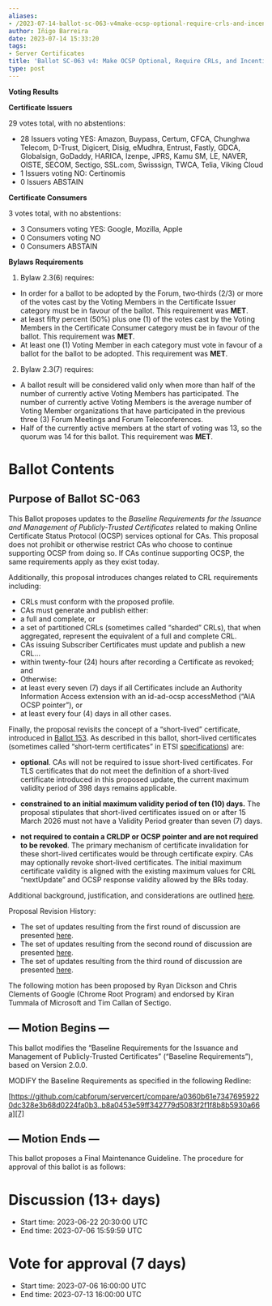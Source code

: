 ```yaml
---
aliases:
- /2023-07-14-ballot-sc-063-v4make-ocsp-optional-require-crls-and-incentivize-automation/
author: Iñigo Barreira
date: 2023-07-14 15:33:20
tags:
- Server Certificates
title: 'Ballot SC-063 v4: Make OCSP Optional, Require CRLs, and Incentivize Automation'
type: post
---
```


**Voting Results**

**Certificate Issuers**

29 votes total, with no abstentions:

- 28 Issuers voting YES: Amazon, Buypass, Certum, CFCA, Chunghwa Telecom, D-Trust, Digicert, Disig, eMudhra, Entrust, Fastly, GDCA, Globalsign, GoDaddy, HARICA, Izenpe, JPRS, Kamu SM, LE, NAVER, OISTE, SECOM, Sectigo, SSL.com, Swisssign, TWCA, Telia, Viking Cloud
- 1 Issuers voting NO: Certinomis
- 0 Issuers ABSTAIN

**Certificate Consumers**

3 votes total, with no abstentions:

- 3 Consumers voting YES: Google, Mozilla, Apple
- 0 Consumers voting NO
- 0 Consumers ABSTAIN

**Bylaws Requirements**

1. Bylaw 2.3(6) requires:

- In order for a ballot to be adopted by the Forum, two‐thirds (2/3) or more of the votes cast by the Voting Members in the Certificate Issuer category must be in favour of the ballot. This requirement was **MET**.
- at least fifty percent (50%) plus one (1) of the votes cast by the Voting Members in the Certificate Consumer category must be in favour of the ballot. This requirement was **MET**.
- At least one (1) Voting Member in each category must vote in favour of a ballot for the ballot to be adopted. This requirement was **MET**.

2. Bylaw 2.3(7) requires:

- A ballot result will be considered valid only when more than half of the number of currently active Voting Members has participated. The number of currently active Voting Members is the average number of Voting Member organizations that have participated in the previous three (3) Forum Meetings and Forum Teleconferences.
- Half of the currently active members at the start of voting was 13, so the quorum was 14 for this ballot. This requirement was **MET**.

# Ballot Contents

## Purpose of Ballot SC-063

This Ballot proposes updates to the _Baseline Requirements for the Issuance and Management of Publicly-Trusted Certificates_ related to making Online Certificate Status Protocol (OCSP) services optional for CAs. This proposal does not prohibit or otherwise restrict CAs who choose to continue supporting OCSP from doing so. If CAs continue supporting OCSP, the same requirements apply as they exist today.

Additionally, this proposal introduces changes related to CRL requirements including:

- CRLs must conform with the proposed profile.
- CAs must generate and publish either:
- a full and complete, or
- a set of partitioned CRLs (sometimes called “sharded” CRLs), that when aggregated, represent the equivalent of a full and complete CRL.
- CAs issuing Subscriber Certificates must update and publish a new CRL…
- within twenty-four (24) hours after recording a Certificate as revoked; and
- Otherwise:
- at least every seven (7) days if all Certificates include an Authority Information Access extension with an id-ad-ocsp accessMethod (“AIA OCSP pointer”), or
- at least every four (4) days in all other cases.

Finally, the proposal revisits the concept of a “short-lived” certificate, introduced in [Ballot 153][1]. As described in this ballot, short-lived certificates (sometimes called “short-term certificates” in ETSI [specifications][2]) are:

- **optional**. CAs will not be required to issue short-lived certificates. For TLS certificates that do not meet the definition of a short-lived certificate introduced in this proposed update, the current maximum validity period of 398 days remains applicable.

- **constrained to an initial maximum validity period of ten (10) days.** The proposal stipulates that short-lived certificates issued on or after 15 March 2026 must not have a Validity Period greater than seven (7) days.

- **not required to contain a CRLDP or OCSP pointer and are not required to be revoked**. The primary mechanism of certificate invalidation for these short-lived certificates would be through certificate expiry. CAs may optionally revoke short-lived certificates. The initial maximum certificate validity is aligned with the existing maximum values for CRL “nextUpdate” and OCSP response validity allowed by the BRs today.

Additional background, justification, and considerations are outlined [here][3].

Proposal Revision History:

- The set of updates resulting from the first round of discussion are presented [here][4].
- The set of updates resulting from the second round of discussion are presented [here][5].
- The set of updates resulting from the third round of discussion are presented [here][6].

The following motion has been proposed by Ryan Dickson and Chris Clements of Google (Chrome Root Program) and endorsed by Kiran Tummala of Microsoft and Tim Callan of Sectigo.

## — Motion Begins —

This ballot modifies the “Baseline Requirements for the Issuance and Management of Publicly-Trusted Certificates” (“Baseline Requirements”), based on Version 2.0.0.

MODIFY the Baseline Requirements as specified in the following Redline:

[https://github.com/cabforum/servercert/compare/a0360b61e73476959220dc328e3b68d0224fa0b3..b8a0453e59ff342779d5083f2f1f8b8b5930a66a][7]

## — Motion Ends —

This ballot proposes a Final Maintenance Guideline. The procedure for approval of this ballot is as follows:

# Discussion (13+ days)

- Start time: 2023-06-22 20:30:00 UTC
- End time: 2023-07-06 15:59:59 UTC

# Vote for approval (7 days)

- Start time: 2023-07-06 16:00:00 UTC
- End time: 2023-07-13 16:00:00 UTC

[1]: /2015/11/11/ballot-153-short-lived-certificates/
[2]: https://www.etsi.org/deliver/etsi_en/319400_319499/31941201/01.04.04_60/en_31941201v010404p.pdf
[3]: https://docs.google.com/document/d/180T6cDSWPy54Rb5d6R4zN7MuLEMShaZ4IRLQgdPqE98/edit
[4]: https://github.com/ryancdickson/staging/pull/3/files
[5]: https://github.com/ryancdickson/staging/pull/5/files
[6]: https://github.com/ryancdickson/staging/pull/7/files
[7]: https://github.com/cabforum/servercert/compare/a0360b61e73476959220dc328e3b68d0224fa0b3..b8a0453e59ff342779d5083f2f1f8b8b5930a66a